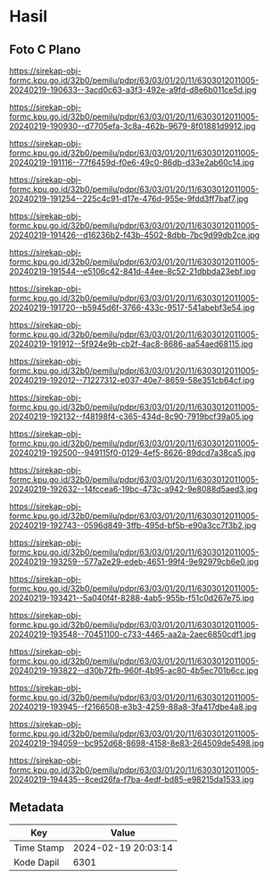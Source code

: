 # Hasil

## Foto C Plano

https://sirekap-obj-formc.kpu.go.id/32b0/pemilu/pdpr/63/03/01/20/11/6303012011005-20240219-190633--3acd0c63-a3f3-492e-a9fd-d8e6b011ce5d.jpg

https://sirekap-obj-formc.kpu.go.id/32b0/pemilu/pdpr/63/03/01/20/11/6303012011005-20240219-190930--d7705efa-3c8a-462b-9679-8f01881d9912.jpg

https://sirekap-obj-formc.kpu.go.id/32b0/pemilu/pdpr/63/03/01/20/11/6303012011005-20240219-191116--77f6459d-f0e6-49c0-86db-d33e2ab60c14.jpg

https://sirekap-obj-formc.kpu.go.id/32b0/pemilu/pdpr/63/03/01/20/11/6303012011005-20240219-191254--225c4c91-d17e-476d-955e-9fdd3ff7baf7.jpg

https://sirekap-obj-formc.kpu.go.id/32b0/pemilu/pdpr/63/03/01/20/11/6303012011005-20240219-191426--d16236b2-f43b-4502-8dbb-7bc9d99db2ce.jpg

https://sirekap-obj-formc.kpu.go.id/32b0/pemilu/pdpr/63/03/01/20/11/6303012011005-20240219-191544--e5106c42-841d-44ee-8c52-21dbbda23ebf.jpg

https://sirekap-obj-formc.kpu.go.id/32b0/pemilu/pdpr/63/03/01/20/11/6303012011005-20240219-191720--b5945d6f-3766-433c-9517-541abebf3e54.jpg

https://sirekap-obj-formc.kpu.go.id/32b0/pemilu/pdpr/63/03/01/20/11/6303012011005-20240219-191912--5f924e9b-cb2f-4ac8-8686-aa54aed68115.jpg

https://sirekap-obj-formc.kpu.go.id/32b0/pemilu/pdpr/63/03/01/20/11/6303012011005-20240219-192012--71227312-e037-40e7-8659-58e351cb64cf.jpg

https://sirekap-obj-formc.kpu.go.id/32b0/pemilu/pdpr/63/03/01/20/11/6303012011005-20240219-192132--f48198f4-c365-434d-8c90-7919bcf39a05.jpg

https://sirekap-obj-formc.kpu.go.id/32b0/pemilu/pdpr/63/03/01/20/11/6303012011005-20240219-192500--949115f0-0129-4ef5-8626-89dcd7a38ca5.jpg

https://sirekap-obj-formc.kpu.go.id/32b0/pemilu/pdpr/63/03/01/20/11/6303012011005-20240219-192632--14fccea6-19bc-473c-a942-9e8088d5aed3.jpg

https://sirekap-obj-formc.kpu.go.id/32b0/pemilu/pdpr/63/03/01/20/11/6303012011005-20240219-192743--0596d849-3ffb-495d-bf5b-e90a3cc7f3b2.jpg

https://sirekap-obj-formc.kpu.go.id/32b0/pemilu/pdpr/63/03/01/20/11/6303012011005-20240219-193259--577a2e29-edeb-4651-99f4-9e92979cb6e0.jpg

https://sirekap-obj-formc.kpu.go.id/32b0/pemilu/pdpr/63/03/01/20/11/6303012011005-20240219-193421--5a040f4f-8288-4ab5-955b-f51c0d267e75.jpg

https://sirekap-obj-formc.kpu.go.id/32b0/pemilu/pdpr/63/03/01/20/11/6303012011005-20240219-193548--70451100-c733-4465-aa2a-2aec6850cdf1.jpg

https://sirekap-obj-formc.kpu.go.id/32b0/pemilu/pdpr/63/03/01/20/11/6303012011005-20240219-193822--d30b72fb-960f-4b95-ac80-4b5ec701b6cc.jpg

https://sirekap-obj-formc.kpu.go.id/32b0/pemilu/pdpr/63/03/01/20/11/6303012011005-20240219-193945--f2166508-e3b3-4259-88a8-3fa417dbe4a8.jpg

https://sirekap-obj-formc.kpu.go.id/32b0/pemilu/pdpr/63/03/01/20/11/6303012011005-20240219-194059--bc952d68-8698-4158-8e83-264509de5498.jpg

https://sirekap-obj-formc.kpu.go.id/32b0/pemilu/pdpr/63/03/01/20/11/6303012011005-20240219-194435--8ced26fa-f7ba-4edf-bd85-e98215da1533.jpg


## Metadata

| Key        | Value               |
| ---------- | ------------------- |
| Time Stamp | 2024-02-19 20:03:14 |
| Kode Dapil | 6301                |



